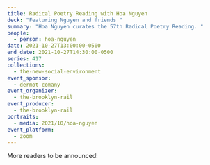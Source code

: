 ```yaml
---
title: Radical Poetry Reading with Hoa Nguyen
deck: "Featuring Nguyen and friends "
summary: "Hoa Nguyen curates the 57th Radical Poetry Reading. "
people:
  - person: hoa-nguyen
date: 2021-10-27T13:00:00-0500
end_date: 2021-10-27T14:30:00-0500
series: 417
collections:
  - the-new-social-environment
event_sponsor:
  - dermot-comany
event_organizer:
  - the-brooklyn-rail
event_producer:
  - the-brooklyn-rail
portraits:
  - media: 2021/10/hoa-nguyen
event_platform:
  - zoom
---
```

More readers to be announced!